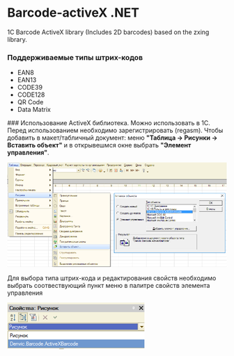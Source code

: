 # Barcode-activeX .NET
1С Barcode ActiveX library (Includes 2D barcodes) based on the zxing library.
### Поддерживаемые типы штрих-кодов
<ul>
<li>EAN8</li>
<li>EAN13</li>
<li>CODE39</li>
<li>CODE128</li>
<li>QR Code</li>
<li>Data Matrix</li>
</ul>
### Использование
ActiveX библиотека. Можно использовать в 1С. Перед использованием необходимо зарегистрировать (regasm). Чтобы добавить в макет/табличный документ: меню <b>"Таблица -> Рисунки -> Вставить объект"</b> и в открывешмся окне выбрать <b>"Элемент управления"</b>.

![alt](https://github.com/Jumpic/Barcode-activeX/blob/master/barcode1C.png)

Для выбора типа штрих-кода и редактирования свойств необходимо выбрать соотвествующий пункт меню в палитре свойств элемента управления

![alt](https://github.com/Jumpic/Barcode-activeX/blob/master/barcode1C_prop.png)
